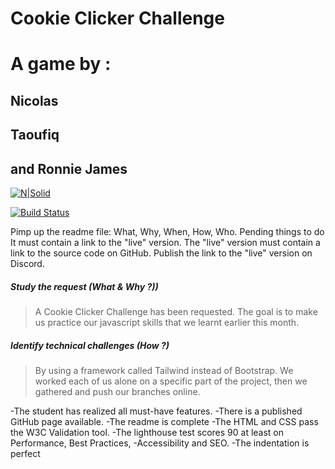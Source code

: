 # Cookie Clicker Challenge

# A game by :

## Nicolas

## Taoufiq

## and Ronnie James

[![N|Solid](https://cldup.com/dTxpPi9lDf.thumb.png)](https://nodesource.com/products/nsolid)

[![Build Status](https://travis-ci.org/joemccann/dillinger.svg?branch=master)](https://travis-ci.org/joemccann/dillinger)

Pimp up the readme file:
What, Why, When, How, Who.
Pending things to do
It must contain a link to the "live" version. The "live" version must contain a link to the source code on GitHub.
Publish the link to the "live" version on Discord.

##### _Study the request (What & Why ?))_

> A Cookie Clicker Challenge has been requested.
> The goal is to make us practice our javascript skills that we learnt earlier this month.

##### _Identify technical challenges (How ?)_

> By using a framework called Tailwind instead of Bootstrap.
> We worked each of us alone on a specific part of the project, then we gathered and push our branches online.

-The student has realized all must-have features.
-There is a published GitHub page available.
-The readme is complete
-The HTML and CSS pass the W3C Validation tool.
-The lighthouse test scores 90 at least on Performance, Best Practices, -Accessibility and SEO.
-The indentation is perfect
